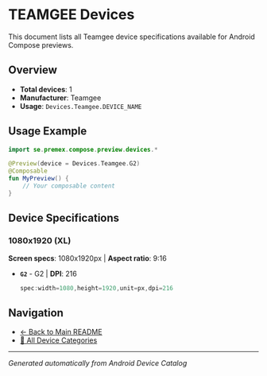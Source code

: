 # TEAMGEE Devices

This document lists all Teamgee device specifications available for Android Compose previews.

## Overview

- **Total devices**: 1
- **Manufacturer**: Teamgee
- **Usage**: `Devices.Teamgee.DEVICE_NAME`

## Usage Example

```kotlin
import se.premex.compose.preview.devices.*

@Preview(device = Devices.Teamgee.G2)
@Composable
fun MyPreview() {
    // Your composable content
}
```

## Device Specifications

### 1080x1920 (XL)

**Screen specs**: 1080x1920px | **Aspect ratio**: 9:16

- **`G2`** - G2 | **DPI**: 216
  ```kotlin
  spec:width=1080,height=1920,unit=px,dpi=216
  ```

## Navigation

- [← Back to Main README](../../README.md)
- [📱 All Device Categories](../README.md)

---
*Generated automatically from Android Device Catalog*
